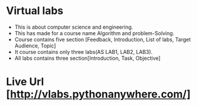 # Virtual labs
+ This is about computer science and engineering.
+ This has made for a course name Algorithm and problem-Solving.
+ Course contains five section [Feedback, Introduction, List of labs, Target Audience, Topic]
+ It course contains only three labs(AS LAB1, LAB2, LAB3).
+ All labs contains three section[Introduction, Task, Objective]

# Live Url [http://vlabs.pythonanywhere.com/]
